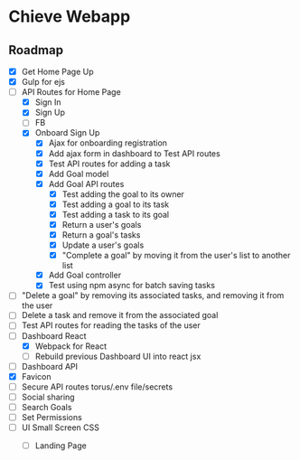 # Chieve Webapp


## Roadmap
- [x] Get Home Page Up
- [x] Gulp for ejs
- [ ] API Routes for Home Page
	- [x] Sign In
	- [x] Sign Up
	- [ ] FB
	- [x] Onboard Sign Up
		- [x] Ajax for onboarding registration
		- [x] Add ajax form in dashboard to Test API routes
		- [x] Test API routes for adding a task
		- [x] Add Goal model
		- [x] Add Goal API routes
			- [x] Test adding the goal to its owner
			- [x] Test adding a goal to its task
			- [x] Test adding a task to its goal
			- [x] Return a user's goals
			- [x] Return a goal's tasks
			- [x] Update a user's goals
			- [x] "Complete a goal" by moving it from the user's list 
				  to another list
		- [x] Add Goal controller
		- [x] Test using npm async for batch saving tasks
- [ ] "Delete a goal" by removing its associated tasks, and 
	  removing it from the user
- [ ] Delete a task and remove it from the associated goal
- [ ] Test API routes for reading the tasks of the user
- [ ] Dashboard React
	- [X] Webpack for React
	- [ ] Rebuild previous Dashboard UI into react jsx
- [ ] Dashboard API
- [x] Favicon
- [ ] Secure API routes torus/.env file/secrets
- [ ] Social sharing
- [ ] Search Goals
- [ ] Set Permissions
- [ ] UI Small Screen CSS
	- [ ] Landing Page

